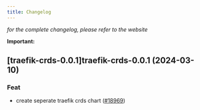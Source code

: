 ```yaml
---
title: Changelog
---
```



*for the complete changelog, please refer to the website*

**Important:**


## [traefik-crds-0.0.1]traefik-crds-0.0.1 (2024-03-10)

### Feat



- create seperate traefik crds chart ([#18969](https://github.com/truecharts/charts/issues/18969))